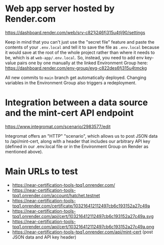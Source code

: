 # Web app server hosted by Render.com

https://dashboard.render.com/web/srv-c821j246fj315u4tlj90/settings

Keep in mind that you can't just use the "secret file" feature and paste the contents of your `.env.local` and tell it to save the file as `.env.local` because it would save at the root of the whole project rather than where it needs to be, which is at `web-app/.env.local`. So, instead, you need to add env key-value pairs one by one manually at the linked Environment Group here: https://dashboard.render.com/env-group/evg-c822des6fj315u4tmckg

All new commits to `main` branch get automatically deployed. Changing variables in the Environment Group also triggers a redeployment.

# Integration between a data source and the mint-cert API endpoint

https://www.integromat.com/scenario/2983577/edit

Integromat offers an "HTTP" "scenario", which allows us to post JSON data to /api/mint-cert, along with a header that includes our arbitrary API key (defined in our .env.local file or in the Environment Group on Render as mentioned above).

# Main URLs to test

- https://near-certification-tools-tpq1.onrender.com/
- https://near-certification-tools-tpq1.onrender.com/account/hatchet.testnet
- https://near-certification-tools-tpq1.onrender.com/certificate/103216412112497cb6c193152a27c49a
- https://near-certification-tools-tpq1.onrender.com/api/cert/103216412112497cb6c193152a27c49a.svg
- https://near-certification-tools-tpq1.onrender.com/api/cert/103216412112497cb6c193152a27c49a.png
- https://near-certification-tools-tpq1.onrender.com/api/mint-cert (post JSON data and API key header)
